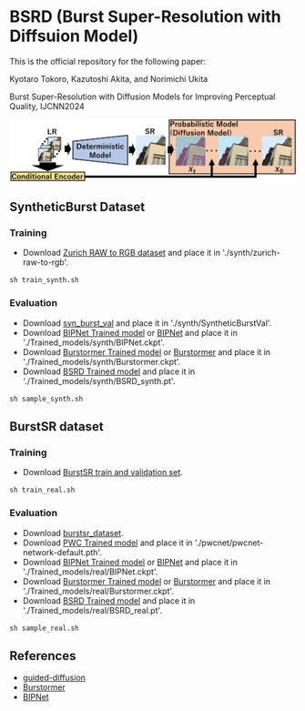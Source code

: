 # BSRD (Burst Super-Resolution with Diffsuion Model)
This is the official repository for the following paper:

Kyotaro Tokoro, Kazutoshi Akita, and Norimichi Ukita

Burst Super-Resolution with Diffusion Models for Improving Perceptual Quality, IJCNN2024

![Top page](image/Overview.png)


## SyntheticBurst Dataset
### Training
- Download [Zurich RAW to RGB dataset](http://people.ee.ethz.ch/~ihnatova/pynet.html#dataset) and place it in './synth/zurich-raw-to-rgb'.
```
sh train_synth.sh
```
### Evaluation
- Download [syn_burst_val](https://data.vision.ee.ethz.ch/bhatg/syn_burst_val.zip) and place it in './synth/SyntheticBurstVal'.
- Download [BIPNet Trained model](https://mbzuaiac-my.sharepoint.com/:u:/g/personal/akshay_dudhane_mbzuai_ac_ae/EYlxq0X49fRGiFD3kMxnM6IB7VNtwhd3atNr4oc1b1psbA?e=pLN14I) or [BIPNet](https://github.com/akshaydudhane16/BIPNet/tree/main) and place it in './Trained_models/synth/BIPNet.ckpt'.
- Download [Burstormer Trained model](https://drive.google.com/file/d/1E_6NdmzNjaEpxlrN06SQ9JAyOvGG5wA4/view?usp=sharing) or [Burstormer](https://github.com/akshaydudhane16/Burstormer/tree/main) and place it in './Trained_models/synth/Burstormer.ckpt'.
- Download [BSRD Trained model](https://drive.google.com/file/d/1YJumrSNDW4e6C3pwm4JFanHrR2tOz2UP/view?usp=sharing) and place it in './Trained_models/synth/BSRD_synth.pt'.
        
```
sh sample_synth.sh
```


## BurstSR dataset
### Training
- Download [BurstSR train and validation set](https://github.com/goutamgmb/NTIRE21_BURSTSR/blob/master/burstsr_links.md).
```
sh train_real.sh
```
### Evaluation
- Download [burstsr_dataset](https://data.vision.ee.ethz.ch/bhatg/BurstSRChallenge/val.zip).
- Download [PWC Trained model](https://data.vision.ee.ethz.ch/bhatg/pwcnet-network-default.pth) and place it in './pwcnet/pwcnet-network-default.pth'.
- Download [BIPNet Trained model](https://mbzuaiac-my.sharepoint.com/:u:/g/personal/akshay_dudhane_mbzuai_ac_ae/EYlxq0X49fRGiFD3kMxnM6IB7VNtwhd3atNr4oc1b1psbA?e=pLN14I) or [BIPNet](https://github.com/akshaydudhane16/BIPNet/tree/main) and place it in './Trained_models/real/BIPNet.ckpt'.
- Download [Burstormer Trained model](https://drive.google.com/file/d/1ME1WuRaL3Bv7tBlbcO5hY-pOZ5439E0C/view?usp=sharing) or [Burstormer](https://github.com/akshaydudhane16/Burstormer/tree/main) and place it in './Trained_models/real/Burstormer.ckpt'.
- Download [BSRD Trained model](https://drive.google.com/file/d/1_jn3V1Ln4pm2FigBluYJPbVIfZD2yla7/view?usp=sharing) and place it in './Trained_models/real/BSRD_real.pt'.

```
sh sample_real.sh
```

## References
* [guided-diffusion](https://github.com/openai/guided-diffusion)
* [Burstormer](https://github.com/akshaydudhane16/Burstormer)
* [BIPNet](https://github.com/akshaydudhane16/BIPNet)
